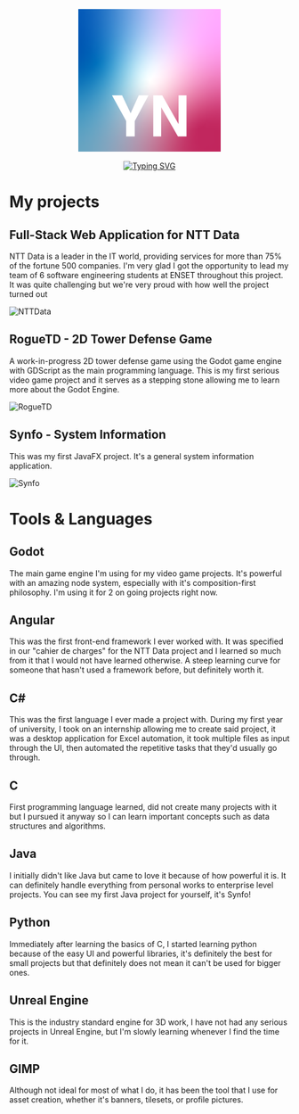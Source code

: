 <p align="center">
  <img src="https://github.com/Youssef-YN/GitHub/raw/main/assets/pfp.png" height="256">
</p>

<p align="center">
  <a href="https://github.com/Youssef-YN">
    <img src="https://readme-typing-svg.demolab.com?font=Roboto&duration=2000&pause=500&color=F7D11A&center=true&width=435&lines=Software+engineer;Game+developer;Team+lead" alt="Typing SVG" height="100"/>
  </a>
</p>

# My projects
## Full-Stack Web Application for NTT Data
NTT Data is a leader in the IT world, providing services for more than 75% of the fortune 500 companies.
I'm very glad I got the opportunity to lead my team of 6 software engineering students at ENSET throughout this project.
It was quite challenging but we're very proud with how well the project turned out

![NTTData](https://github.com/user-attachments/assets/d2d45732-451d-4f1f-8118-af2893245564)


## RogueTD - 2D Tower Defense Game
A work-in-progress 2D tower defense game using the Godot game engine with GDScript as the main programming language. This is my first serious video game project and it serves as a stepping stone allowing me to learn more about the Godot Engine.

![RogueTD](https://github.com/user-attachments/assets/48635286-3b1f-4d66-86c1-9681ca42a2ce)



## Synfo - System Information
This was my first JavaFX project. It's a general system information application.

![Synfo](https://github.com/user-attachments/assets/4bef0dcd-1e2b-41af-a17e-d377ae624374)

# Tools & Languages
## Godot
The main game engine I'm using for my video game projects. It's powerful with an amazing node system, especially with it's composition-first philosophy. I'm using it for 2 on going projects right now.
## Angular
This was the first front-end framework I ever worked with. It was specified in our "cahier de charges" for the NTT Data project and I learned so much from it that I would not have learned otherwise. A steep learning curve for someone that hasn't used a framework before, but definitely worth it.
## C#
This was the first language I ever made a project with. During my first year of university, I took on an internship allowing me to create said project, it was a desktop application for Excel automation, it took multiple files as input through the UI, then automated the repetitive tasks that they'd usually go through.
## C
First programming language learned, did not create many projects with it but I pursued it anyway so I can learn important concepts such as data structures and algorithms.
## Java
I initially didn't like Java but came to love it because of how powerful it is. It can definitely handle everything from personal works to enterprise level projects. You can see my first Java project for yourself, it's Synfo!
## Python
Immediately after learning the basics of C, I started learning python because of the easy UI and powerful libraries, it's definitely the best for small projects but that definitely does not mean it can't be used for bigger ones.
## Unreal Engine
This is the industry standard engine for 3D work, I have not had any serious projects in Unreal Engine, but I'm slowly learning whenever I find the time for it.
## GIMP
Although not ideal for most of what I do, it has been the tool that I use for asset creation, whether it's banners, tilesets, or profile pictures.
